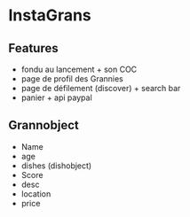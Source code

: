# InstaGrans

## Features
- fondu au lancement + son COC
- page de profil des Grannies
- page de défilement (discover) + search bar
- panier + api paypal

## Grannobject
- Name
- age
- dishes (dishobject)
- Score
- desc
- location
- price


